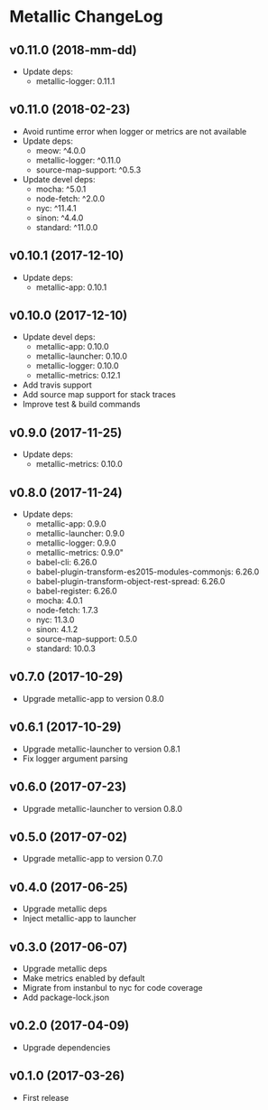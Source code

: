 # Metallic ChangeLog

## v0.11.0 (2018-mm-dd)

 - Update deps:
   + metallic-logger: 0.11.1


## v0.11.0 (2018-02-23)

 - Avoid runtime error when logger or metrics are not available
 - Update deps:
   + meow: ^4.0.0
   + metallic-logger: ^0.11.0
   + source-map-support: ^0.5.3
 - Update devel deps:
   + mocha: ^5.0.1
   + node-fetch: ^2.0.0
   + nyc: ^11.4.1
   + sinon: ^4.4.0
   + standard: ^11.0.0


## v0.10.1 (2017-12-10)

 - Update deps:
   + metallic-app: 0.10.1


## v0.10.0 (2017-12-10)

 - Update devel deps:
   + metallic-app: 0.10.0
   + metallic-launcher: 0.10.0
   + metallic-logger: 0.10.0
   + metallic-metrics: 0.12.1
 - Add travis support
 - Add source map support for stack traces
 - Improve test & build commands


## v0.9.0 (2017-11-25)

 - Update deps:
    + metallic-metrics: 0.10.0


## v0.8.0 (2017-11-24)

 - Update deps:
   + metallic-app: 0.9.0
   + metallic-launcher: 0.9.0
   + metallic-logger: 0.9.0
   + metallic-metrics: 0.9.0"
   + babel-cli: 6.26.0
   + babel-plugin-transform-es2015-modules-commonjs: 6.26.0
   + babel-plugin-transform-object-rest-spread: 6.26.0
   + babel-register: 6.26.0
   + mocha: 4.0.1
   + node-fetch: 1.7.3
   + nyc: 11.3.0
   + sinon: 4.1.2
   + source-map-support: 0.5.0
   + standard: 10.0.3


## v0.7.0 (2017-10-29)

 - Upgrade metallic-app to version 0.8.0


## v0.6.1 (2017-10-29)

 - Upgrade metallic-launcher to version 0.8.1
 - Fix logger argument parsing


## v0.6.0 (2017-07-23)

 - Upgrade metallic-launcher to version 0.8.0


## v0.5.0 (2017-07-02)

 - Upgrade metallic-app to version 0.7.0


## v0.4.0 (2017-06-25)

 - Upgrade metallic deps
 - Inject metallic-app to launcher


## v0.3.0 (2017-06-07)

 - Upgrade metallic deps
 - Make metrics enabled by default
 - Migrate from instanbul to nyc for code coverage
 - Add package-lock.json


## v0.2.0 (2017-04-09)

 - Upgrade dependencies


## v0.1.0 (2017-03-26)

 - First release
